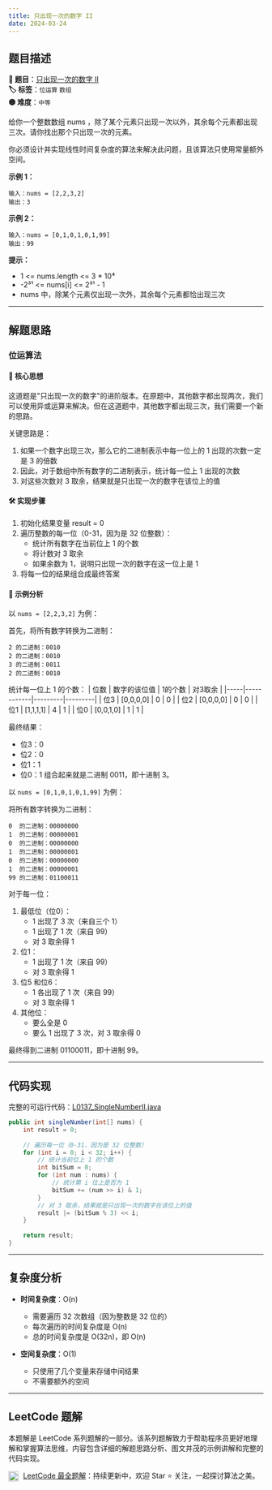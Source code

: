 ```yaml
---
title: 只出现一次的数字 II
date: 2024-03-24
---
```


## 题目描述

**🔗 题目**：[只出现一次的数字 II](https://leetcode.cn/problems/single-number-ii/)  
**🏷️ 标签**：`位运算` `数组`  
**🟡 难度**：`中等`  

给你一个整数数组 nums ，除了某个元素只出现一次以外，其余每个元素都出现三次。请你找出那个只出现一次的元素。

你必须设计并实现线性时间复杂度的算法来解决此问题，且该算法只使用常量额外空间。

**示例 1：**
```
输入：nums = [2,2,3,2]
输出：3
```

**示例 2：**
```
输入：nums = [0,1,0,1,0,1,99]
输出：99
```

**提示：**
- 1 <= nums.length <= 3 * 10⁴
- -2³¹ <= nums[i] <= 2³¹ - 1
- nums 中，除某个元素仅出现一次外，其余每个元素都恰出现三次

---

## 解题思路

### 位运算法

#### 📝 核心思想
这道题是"只出现一次的数字"的进阶版本。在原题中，其他数字都出现两次，我们可以使用异或运算来解决。但在这道题中，其他数字都出现三次，我们需要一个新的思路。

关键思路是：
1. 如果一个数字出现三次，那么它的二进制表示中每一位上的 1 出现的次数一定是 3 的倍数
2. 因此，对于数组中所有数字的二进制表示，统计每一位上 1 出现的次数
3. 对这些次数对 3 取余，结果就是只出现一次的数字在该位上的值

#### 🛠️ 实现步骤
1. 初始化结果变量 result = 0
2. 遍历整数的每一位（0-31，因为是 32 位整数）：
   - 统计所有数字在当前位上 1 的个数
   - 将计数对 3 取余
   - 如果余数为 1，说明只出现一次的数字在这一位上是 1
3. 将每一位的结果组合成最终答案

#### 🧩 示例分析
以 `nums = [2,2,3,2]` 为例：

首先，将所有数字转换为二进制：
```
2 的二进制：0010
2 的二进制：0010
3 的二进制：0011
2 的二进制：0010
```

统计每一位上 1 的个数：
| 位数 | 数字的该位值 | 1的个数 | 对3取余 |
|-----|------------|---------|---------|
| 位3 | [0,0,0,0] | 0 | 0 |
| 位2 | [0,0,0,0] | 0 | 0 |
| 位1 | [1,1,1,1] | 4 | 1 |
| 位0 | [0,0,1,0] | 1 | 1 |

最终结果：
- 位3：0
- 位2：0
- 位1：1
- 位0：1
组合起来就是二进制 0011，即十进制 3。

以 `nums = [0,1,0,1,0,1,99]` 为例：

将所有数字转换为二进制：
```
0  的二进制：00000000
1  的二进制：00000001
0  的二进制：00000000
1  的二进制：00000001
0  的二进制：00000000
1  的二进制：00000001
99 的二进制：01100011
```

对于每一位：
1. 最低位（位0）：
   - 1 出现了 3 次（来自三个 1）
   - 1 出现了 1 次（来自 99）
   - 对 3 取余得 1
2. 位1：
   - 1 出现了 1 次（来自 99）
   - 对 3 取余得 1
3. 位5 和位6：
   - 1 各出现了 1 次（来自 99）
   - 对 3 取余得 1
4. 其他位：
   - 要么全是 0
   - 要么 1 出现了 3 次，对 3 取余得 0

最终得到二进制 01100011，即十进制 99。

---

## 代码实现

完整的可运行代码：[L0137_SingleNumberII.java](../src/main/java/L0137_SingleNumberII.java)

```java
public int singleNumber(int[] nums) {
    int result = 0;
    
    // 遍历每一位（0-31，因为是 32 位整数）
    for (int i = 0; i < 32; i++) {
        // 统计当前位上 1 的个数
        int bitSum = 0;
        for (int num : nums) {
            // 统计第 i 位上是否为 1
            bitSum += (num >> i) & 1;
        }
        // 对 3 取余，结果就是只出现一次的数字在该位上的值
        result |= (bitSum % 3) << i;
    }
    
    return result;
}
```

---

## 复杂度分析

- **时间复杂度**：O(n)
  - 需要遍历 32 次数组（因为整数是 32 位的）
  - 每次遍历的时间复杂度是 O(n)
  - 总的时间复杂度是 O(32n)，即 O(n)

- **空间复杂度**：O(1)
  - 只使用了几个变量来存储中间结果
  - 不需要额外的空间

---

## LeetCode 题解

本题解是 LeetCode 系列题解的一部分。该系列题解致力于帮助程序员更好地理解和掌握算法思维，内容包含详细的解题思路分析、图文并茂的示例讲解和完整的代码实现。

<img src="https://github.githubassets.com/images/modules/logos_page/GitHub-Mark.png" alt="GitHub" width="20" style="vertical-align: middle; margin-right: 5px"> [LeetCode 最全题解](https://github.com/LjyYano/LeetCode)：持续更新中，欢迎 Star ⭐️ 关注，一起探讨算法之美。 